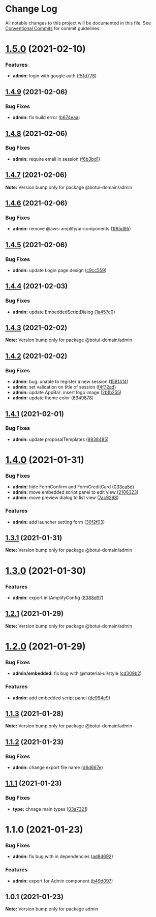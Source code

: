 # Change Log

All notable changes to this project will be documented in this file.
See [Conventional Commits](https://conventionalcommits.org) for commit guidelines.

# [1.5.0](https://github.com/aiji42/botui-child-next/compare/@botui-domain/admin@1.4.9...@botui-domain/admin@1.5.0) (2021-02-10)


### Features

* **admin:** login with google auth ([f51d778](https://github.com/aiji42/botui-child-next/commit/f51d778cd7014db94d92269644fed7487a934a64))





## [1.4.9](https://github.com/aiji42/botui-child-next/compare/@botui-domain/admin@1.4.8...@botui-domain/admin@1.4.9) (2021-02-06)


### Bug Fixes

* **admin:** fix build error ([b674eaa](https://github.com/aiji42/botui-child-next/commit/b674eaa9f9e5cacdc8cf459a08e2806976113c5e))





## [1.4.8](https://github.com/aiji42/botui-child-next/compare/@botui-domain/admin@1.4.7...@botui-domain/admin@1.4.8) (2021-02-06)


### Bug Fixes

* **admin:** require email in session ([f6b3bd1](https://github.com/aiji42/botui-child-next/commit/f6b3bd1dba2b6bc23d5713e43435572b56198573))





## [1.4.7](https://github.com/aiji42/botui-child-next/compare/@botui-domain/admin@1.4.6...@botui-domain/admin@1.4.7) (2021-02-06)

**Note:** Version bump only for package @botui-domain/admin





## [1.4.6](https://github.com/aiji42/botui-child-next/compare/@botui-domain/admin@1.4.5...@botui-domain/admin@1.4.6) (2021-02-06)


### Bug Fixes

* **admin:** remove @aws-amplify/ui-components ([1f85d95](https://github.com/aiji42/botui-child-next/commit/1f85d95f7071c979d297f769b3f31785d8f5c8c7))





## [1.4.5](https://github.com/aiji42/botui-child-next/compare/@botui-domain/admin@1.4.4...@botui-domain/admin@1.4.5) (2021-02-06)


### Bug Fixes

* **admin:** update Login page design ([c9cc559](https://github.com/aiji42/botui-child-next/commit/c9cc559420b1f1368b1c09f40cb0dbb21f14026c))





## [1.4.4](https://github.com/aiji42/botui-child-next/compare/@botui-domain/admin@1.4.3...@botui-domain/admin@1.4.4) (2021-02-03)


### Bug Fixes

* **admin:** update EmbeddedScriptDialog ([1a457c0](https://github.com/aiji42/botui-child-next/commit/1a457c0de4a8dd21df46d1bae214642deac74314))





## [1.4.3](https://github.com/aiji42/botui-child-next/compare/@botui-domain/admin@1.4.2...@botui-domain/admin@1.4.3) (2021-02-02)

**Note:** Version bump only for package @botui-domain/admin





## [1.4.2](https://github.com/aiji42/botui-child-next/compare/@botui-domain/admin@1.4.1...@botui-domain/admin@1.4.2) (2021-02-02)


### Bug Fixes

* **admin:** bug: unable to register a new session ([1581414](https://github.com/aiji42/botui-child-next/commit/158141455b3418eb3ab6c764ebc8f43cf9acb46e))
* **admin:** set validation on title of session ([f4f72ad](https://github.com/aiji42/botui-child-next/commit/f4f72ade3579fcaa2a29460575d0515c1a376f85))
* **admin:** update AppBar: insert logo image ([2b1b255](https://github.com/aiji42/botui-child-next/commit/2b1b255fb26ed442ba90ac1a7f2269efd427e1d9))
* **admin:** update theme color ([6949878](https://github.com/aiji42/botui-child-next/commit/69498784dfe59603c7a4c54c3dedfb60c693e189))





## [1.4.1](https://github.com/aiji42/botui-child-next/compare/@botui-domain/admin@1.4.0...@botui-domain/admin@1.4.1) (2021-02-01)


### Bug Fixes

* **admin:** update proposalTemplates ([9838485](https://github.com/aiji42/botui-child-next/commit/9838485780601d6dd682aaf3453ed18f6a9b487f))





# [1.4.0](https://github.com/aiji42/botui-child-next/compare/@botui-domain/admin@1.3.1...@botui-domain/admin@1.4.0) (2021-01-31)


### Bug Fixes

* **admin:** hide FormConfirm and FormCreditCard ([033ca5d](https://github.com/aiji42/botui-child-next/commit/033ca5d12515e129aecdc69e9bda64a9eab40668))
* **admin:** move embedded script panel to edit view ([2106323](https://github.com/aiji42/botui-child-next/commit/21063235d01077200c7fa3a9fd107f97908ab212))
* **admin:** move preview dialog to list view ([7ac9298](https://github.com/aiji42/botui-child-next/commit/7ac92986e58d2e23aa606da042d42e480e6bfcd4))


### Features

* **admin:** add launcher setting form ([30f2f03](https://github.com/aiji42/botui-child-next/commit/30f2f03279094289ae6b3b3a3322a4020ccd93de))





## [1.3.1](https://github.com/aiji42/botui-child-next/compare/@botui-domain/admin@1.3.0...@botui-domain/admin@1.3.1) (2021-01-31)

**Note:** Version bump only for package @botui-domain/admin





# [1.3.0](https://github.com/aiji42/botui-child-next/compare/@botui-domain/admin@1.2.1...@botui-domain/admin@1.3.0) (2021-01-30)


### Features

* **admin:** export initAmplifyConfig ([8388d97](https://github.com/aiji42/botui-child-next/commit/8388d973fc80a2035a2a9ffd207b99d20398c0e4))





## [1.2.1](https://github.com/aiji42/botui-child-next/compare/@botui-domain/admin@1.2.0...@botui-domain/admin@1.2.1) (2021-01-29)

**Note:** Version bump only for package @botui-domain/admin





# [1.2.0](https://github.com/aiji42/botui-child-next/compare/@botui-domain/admin@1.1.3...@botui-domain/admin@1.2.0) (2021-01-29)


### Bug Fixes

* **admin/embedded:** fix bug with @material-ui/style ([cd309b2](https://github.com/aiji42/botui-child-next/commit/cd309b2ad04bd0859494f7eb729c6e825692582e))


### Features

* **admin:** add embedded script panel ([de994e9](https://github.com/aiji42/botui-child-next/commit/de994e9843af01ce427cc6928883760834f59ec8))





## [1.1.3](https://github.com/aiji42/botui-child-next/compare/@botui-domain/admin@1.1.2...@botui-domain/admin@1.1.3) (2021-01-28)

**Note:** Version bump only for package @botui-domain/admin





## [1.1.2](https://github.com/aiji42/botui-child-next/compare/@botui-domain/admin@1.1.1...@botui-domain/admin@1.1.2) (2021-01-23)


### Bug Fixes

* **admin:** change export file name ([d8d667e](https://github.com/aiji42/botui-child-next/commit/d8d667e0efa4f435f022f1730feb4c24a09870f6))





## [1.1.1](https://github.com/aiji42/botui-child-next/compare/@botui-domain/admin@1.1.0...@botui-domain/admin@1.1.1) (2021-01-23)


### Bug Fixes

* **type:** chnage main types ([03a7321](https://github.com/aiji42/botui-child-next/commit/03a7321986322d7ba153c4574a769a92c4335d05))





# 1.1.0 (2021-01-23)


### Bug Fixes

* **admin:** fix bug with in dependencies ([ad84692](https://github.com/aiji42/botui-child-next/commit/ad846929b9188ea8fc4d48cd5551892a3e5be72c))


### Features

* **admin:** export for Admin component ([b49d097](https://github.com/aiji42/botui-child-next/commit/b49d0976949cf2f6aee2866b6f0cd2c4f9163488))





## 1.0.1 (2021-01-23)

**Note:** Version bump only for package admin
